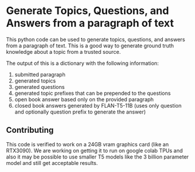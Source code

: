 # Generate Topics, Questions, and Answers from a paragraph of text

This python code can be used to generate topics, questions, and answers from a paragraph of text. This is a good way to generate ground truth knowledge about a topic from a trusted source.

The output of this is a dictionary with the following information:
1. submitted paragraph
2. generated topics
3. generated questions
4. generated topic prefixes that can be prepended to the questions
5. open book answer based only on the provided paragraph
6. closed book answers generated by FLAN-T5-11B (uses only question and optionally question prefix to generate the answer) 

## Contributing

This code is verified to work on a 24GB vram graphics card (like an RTX3090). We are working on getting it to run on google colab TPUs and also it may be possible to use smaller T5 models like the 3 billion parameter model and still get acceptable results.
